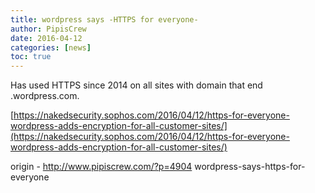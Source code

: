 ```yaml
---
title: wordpress says -HTTPS for everyone-
author: PipisCrew
date: 2016-04-12
categories: [news]
toc: true
---
```


Has used HTTPS since 2014 on all sites with domain that end .wordpress.com.

[https://nakedsecurity.sophos.com/2016/04/12/https-for-everyone-wordpress-adds-encryption-for-all-customer-sites/](https://nakedsecurity.sophos.com/2016/04/12/https-for-everyone-wordpress-adds-encryption-for-all-customer-sites/)

origin - http://www.pipiscrew.com/?p=4904 wordpress-says-https-for-everyone